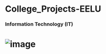 # College_Projects-EELU
### Information Technology (IT)
# ![image](https://github.com/user-attachments/assets/0bc8aded-8e4a-4deb-a825-62425f22d1c6)

